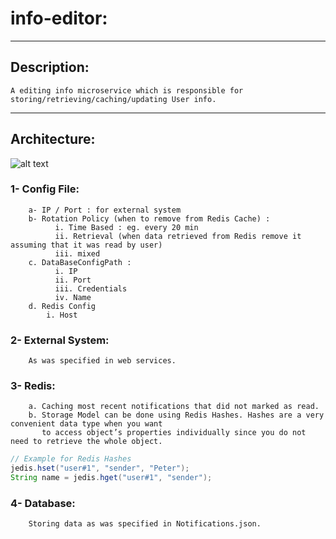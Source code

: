 
# info-editor:

----

## Description:
	A editing info microservice which is responsible for storing/retrieving/caching/updating User info.

----

## Architecture:

![alt text](NotifierArchitecture.png)


### 1- Config File:
	    a- IP / Port : for external system
	    b- Rotation Policy (when to remove from Redis Cache) :
		      i. Time Based : eg. every 20 min
		      ii. Retrieval (when data retrieved from Redis remove it assuming that it was read by user)
		      iii. mixed
	    c. DataBaseConfigPath :
		      i. IP
		      ii. Port
		      iii. Credentials
		      iv. Name
	    d. Redis Config
	      	i. Host

### 2- External System:
	    As was specified in web services.

### 3- Redis:
	    a. Caching most recent notifications that did not marked as read.
	    b. Storage Model can be done using Redis Hashes. Hashes are a very convenient data type when you want
	       to access object’s properties individually since you do not need to retrieve the whole object.	      
```java
// Example for Redis Hashes
jedis.hset("user#1", "sender", "Peter");
String name = jedis.hget("user#1", "sender");
```

### 4- Database:
	    Storing data as was specified in Notifications.json.
